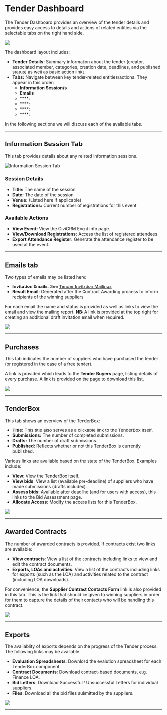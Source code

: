 # Tender Dashboard

The Tender Dashboard provides an overview of the tender details and provides easy access to details and actions of related entities via the selectable tabs on the right hand side.

![](../img/tender-dash.png)

The dashboard layout includes:
- **Tender Details:** Summary information about the tender (creator, associated member, categories, creation date, deadlines, and published status) as well as basic action links.
- **Tabs:** Navigate between key tender-related entities/actions. They appear in this order:
    - **Information Session/s**
    - **Emails**
    - ****:
    - ****:
    - ****:
    - ****:

In the following sections we will discuss each of the available tabs.

---

## Information Session Tab

This tab provides details about any related information sessions.

![Information Session Tab](../img/tender-dash-info-sessions.png)

### Session Details
- **Title:** The name of the session  
- **Date:** The date of the session  
- **Venue:** (Listed here if applicable)  
- **Registrations:** Current number of registrations for this event

### Available Actions
- **View Event:** View the CiviCRM Event info page.
- **View/Download Registrations:** Access the list of registered attendees.
- **Export Attendance Register:** Generate the attendance register to be used at the event.

---

## Emails tab

Two types of emails may be listed here:

- **Invitation Emails**: See [Tender Invitation Mailings](./tender-invitation-mailings.md)
- **Result Email**: Generated after the Contract Awarding process to inform recipients of the winning suppliers.

For each email the name and status is provided as well as links to view the email and view the mailing report.
**NB:** A link is provided at the top right for creating an additional draft invitation email when required.

![](../img/tender-dash-emails.png)

---

## Purchases

This tab indicates the number of suppliers who have purchased the tender (or registered in the case of a free tender).

A link is provided which leads to the **Tender Buyers** page, listing details of every purchase. A link is provided on the page to download this list.

![](../img/tender-dash-purchases.png)

---

## TenderBox

This tab shows an overview of the TenderBox:

- **Title:** This title also serves as a clickable link to the TenderBox itself. 
- **Submissions:** The number of completed submissions.
- **Drafts:** The number of draft submissions.
- **Published:** Reflects whether or not this TenderBox is currently published.

Various links are available based on the state of the TenderBox.
Examples include:

- **View**: View the TenderBox itself.
- **View bids**: View a list (available pre-deadline) of suppliers who have made submissions (drafts included).
- **Assess bids**: Available after deadline (and for users with access), this links to the Bid Assessment page.
- **Allocate Access**: Modify the access lists for this TenderBox.

![](../img/tender-dash-tenderbox.png)

---

## Awarded Contracts

The number of awarded contracts is provided. If contracts exist two links are available:

- **View contracts**: View a list of the contracts including links to view and edit the contract documents.
- **Exports, LOAs and activities**: View a list of the contracts including links for exports (such as the LOA) and activities related to the contract (including LOA downloads).

For convenience, the **Supplier Contract Contacts Form** link is also provided in this tab. This is the link that should be given to winning suppliers in order for them to capture the details of their contacts who will be handling this contract.

![](../img/tender-dash-contracts.png)

---

## Exports

The availablity of exports depends on the progress of the Tender process.
The following links may be available:

- **Evaluation Spreadsheets**: Download the evalution spreadsheet for each TenderBox component.
- **Contract Documents**: Download contract-based documents, e.g. Finance LOA.
- **Bid Letters**: Download Successful / Unsuccessful Letters for individual suppliers.
- **Files**: Download all the bid files submitted by the suppliers.

![](../img/tender-dash-exports.png)

---
